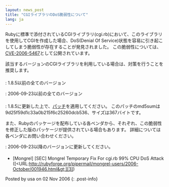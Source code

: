 ```yaml
---
layout: news_post
title: "CGIライブラリのDoS脆弱性について"
lang: ja
---
```


Rubyに標準で添付されているCGIライブラリ(cgi.rb)において、このライブラリを使用してCGIを作成した場合、DoS(Denial Of
Service)状態を容易に引き起こしてしまう脆弱性が存在することが発見されました。
この脆弱性については、[CVE-2006-5467][1]として公開されています。

該当するバージョンのCGIライブラリを利用している場合は、対策を行うことを推奨します。

#### 


: 1\.8.5以前の全てのバージョン


: 2006-09-23以前の全てのバージョン

#### 



: 1\.8.5に更新した上で、[パッチ][2]を適用してください。
  このパッチのmd5sumは9d25f59d1c33a0b215f6c25260dcb536、サイズは367バイトです。
  
  また、Rubyのパッケージを配布している各ベンダから、それぞれ、この脆弱性を修正した版のパッケージが提供されている場合もあります。
  詳細については各ベンダにお問い合わせください。


: 2006-09-23以降のバージョンに更新してください。

#### 

* \[Mongrel\] \[SEC\] Mongrel Temporary Fix For cgi.rb 99% CPU DoS
  Attack
  ([&lt;URL:http://rubyforge.org/pipermail/mongrel-users/2006-October/001946.html&gt;][3])

Posted by usa on 02 Nov 2006
{: .post-info}



[1]: http://cve.mitre.org/cgi-bin/cvename.cgi?name=CVE-2006-5467 
[2]: http://ftp.ruby-lang.org/pub/ruby/1.8/ruby-1.8.5-cgi-dos-1.patch 
[3]: http://rubyforge.org/pipermail/mongrel-users/2006-October/001946.html 

